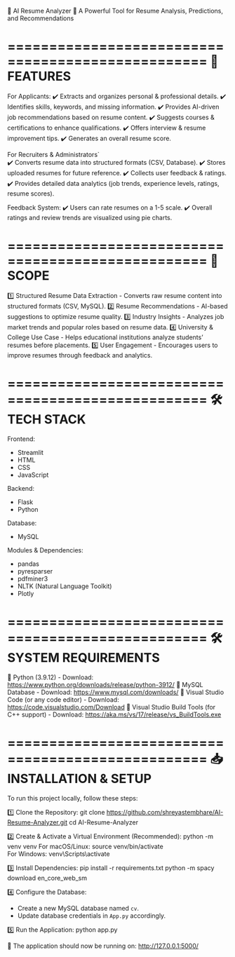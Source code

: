 🌴 AI Resume Analyzer 🌴
A Powerful Tool for Resume Analysis, Predictions, and Recommendations

==================================================
🚀 FEATURES
==================================================
For Applicants:
✔️ Extracts and organizes personal & professional details.
✔️ Identifies skills, keywords, and missing information.
✔️ Provides AI-driven job recommendations based on resume content.
✔️ Suggests courses & certifications to enhance qualifications.
✔️ Offers interview & resume improvement tips.
✔️ Generates an overall resume score.

For Recruiters & Administrators`   
✔️ Converts resume data into structured formats (CSV, Database).
✔️ Stores uploaded resumes for future reference.
✔️ Collects user feedback & ratings.
✔️ Provides detailed data analytics (job trends, experience levels, ratings, resume scores).

Feedback System:
✔️ Users can rate resumes on a 1-5 scale.
✔️ Overall ratings and review trends are visualized using pie charts.

==================================================
🎯 SCOPE
==================================================
1️⃣ Structured Resume Data Extraction - Converts raw resume content into structured formats (CSV, MySQL).
2️⃣ Resume Recommendations - AI-based suggestions to optimize resume quality.
3️⃣ Industry Insights - Analyzes job market trends and popular roles based on resume data.
4️⃣ University & College Use Case - Helps educational institutions analyze students’ resumes before placements.
5️⃣ User Engagement - Encourages users to improve resumes through feedback and analytics.

==================================================
🛠 TECH STACK
==================================================
Frontend:
- Streamlit
- HTML
- CSS
- JavaScript

Backend:
- Flask
- Python

Database:
- MySQL

Modules & Dependencies:
- pandas
- pyresparser
- pdfminer3
- NLTK (Natural Language Toolkit)
- Plotly

==================================================
🛠 SYSTEM REQUIREMENTS
==================================================
🔹 Python (3.9.12) - Download: https://www.python.org/downloads/release/python-3912/
🔹 MySQL Database - Download: https://www.mysql.com/downloads/
🔹 Visual Studio Code (or any code editor) - Download: https://code.visualstudio.com/Download
🔹 Visual Studio Build Tools (for C++ support) - Download: https://aka.ms/vs/17/release/vs_BuildTools.exe

==================================================
📥 INSTALLATION & SETUP
==================================================
To run this project locally, follow these steps:

1️⃣ Clone the Repository:
   git clone https://github.com/shreyastembhare/AI-Resume-Analyzer.git
   cd AI-Resume-Analyzer

2️⃣ Create & Activate a Virtual Environment (Recommended):
   python -m venv venv
   For macOS/Linux: source venv/bin/activate  
   For Windows: venv\Scripts\activate  

3️⃣ Install Dependencies:
   pip install -r requirements.txt
   python -m spacy download en_core_web_sm

4️⃣ Configure the Database:
   - Create a new MySQL database named `cv`.
   - Update database credentials in `App.py` accordingly.

5️⃣ Run the Application:
   python app.py

🚀 The application should now be running on: http://127.0.0.1:5000/


